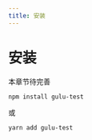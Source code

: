 ```yaml
---
title: 安装
---
```


# 安装

本章节待完善

```bash
npm install gulu-test
```

或

```bash
yarn add gulu-test
```